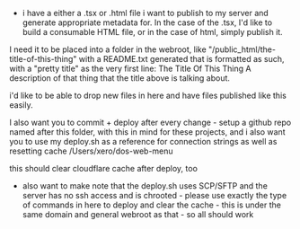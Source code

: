 - i have a either a  .tsx or .html file i want to publish to my server and generate appropriate metadata for. In the case of the .tsx, I'd like to build a consumable HTML file, or in the case of html, simply publish it.

I need it to be placed into a folder in the webroot, like "/public_html/the-title-of-this-thing" with a README.txt generated that is formatted as such, with a "pretty title" as the very first line:
The Title Of This Thing
A description of that thing that the title above is talking about.

i'd like to be able to drop new files in here and have files published like this easily.

I also want you to commit + deploy after every change - setup a github repo named after this folder, with this in mind for these projects, and i also want you to use my deploy.sh as a reference for connection strings as well as resetting cache 
/Users/xero/dos-web-menu

this should clear cloudflare cache after deploy, too
- also want to make note that the deploy.sh uses SCP/SFTP and the server has no ssh access and is chrooted - please use exactly the type of commands in here to deploy and clear the cache - this is under the same domain and general webroot as that - so all should work